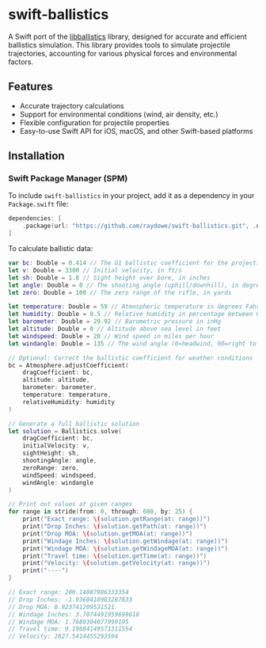 # swift-ballistics

A Swift port of the [libballistics](https://github.com/grimwm/libballistics) library, designed for accurate and efficient ballistics simulation. This library provides tools to simulate projectile trajectories, accounting for various physical forces and environmental factors.

## Features

- Accurate trajectory calculations
- Support for environmental conditions (wind, air density, etc.)
- Flexible configuration for projectile properties
- Easy-to-use Swift API for iOS, macOS, and other Swift-based platforms

## Installation

### Swift Package Manager (SPM)

To include `swift-ballistics` in your project, add it as a dependency in your `Package.swift` file:

```swift
dependencies: [
    .package(url: "https://github.com/raydowe/swift-ballistics.git", .upToNextMajor(from: "1.0.0"))
]
```

To calculate ballistic data:
```swift
var bc: Double = 0.414 // The G1 ballistic coefficient for the projectile
let v: Double = 3300 // Initial velocity, in ft/s
let sh: Double = 1.8 // Sight height over bore, in inches
let angle: Double = 0 // The shooting angle (uphill/downhill), in degrees
let zero: Double = 100 // The zero range of the rifle, in yards

let temperature: Double = 59 // Atmospheric temperature in degrees Fahrenheit
let humidity: Double = 0.5 // Relative humidity in percentage between 0 and 1
let barometer: Double = 29.92 // Barometric pressure in inHg
let altitude: Double = 0 // Altitude above sea level in feet
let windspeed: Double = 20 // Wind speed in miles per hour
let windangle: Double = 135 // The wind angle (0=headwind, 90=right to left, 180=tailwind, 270/-90=left to right)

// Optional: Correct the ballistic coefficient for weather conditions
bc = Atmosphere.adjustCoefficient(
    dragCoefficient: bc,
    altitude: altitude,
    barometer: barometer,
    temperature: temperature,
    relativeHumidity: humidity
)

// Generate a full ballistic solution
let solution = Ballistics.solve(
    dragCoefficient: bc,
    initialVelocity: v,
    sightHeight: sh,
    shootingAngle: angle,
    zeroRange: zero,
    windSpeed: windspeed,
    windAngle: windangle
)

// Print out values at given ranges
for range in stride(from: 0, through: 600, by: 25) {
    print("Exact range: \(solution.getRange(at: range))")
    print("Drop Inches: \(solution.getPath(at: range))")
    print("Drop MOA: \(solution.getMOA(at: range))")
    print("Windage Inches: \(solution.getWindage(at: range))")
    print("Windage MOA: \(solution.getWindageMOA(at: range))")
    print("Travel time: \(solution.getTime(at: range))")
    print("Velocity: \(solution.getVelocity(at: range))")
    print("----")
}

// Exact range: 200.14087986333354
// Drop Inches: -1.9360418983287833
// Drop MOA: 0.923741209531521
// Windage Inches: 3.7074491959699616
// Windage MOA: 1.7689304077999195
// Travel time: 0.19684149571311554
// Velocity: 2827.5414455293594

```
